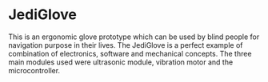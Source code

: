 # JediGlove
This is an ergonomic glove prototype which can be used by blind people for navigation purpose in their lives.
The JediGlove is a perfect example of combination of electronics, software and mechanical concepts.
The three main modules used were ultrasonic module, vibration motor and the microcontroller.

